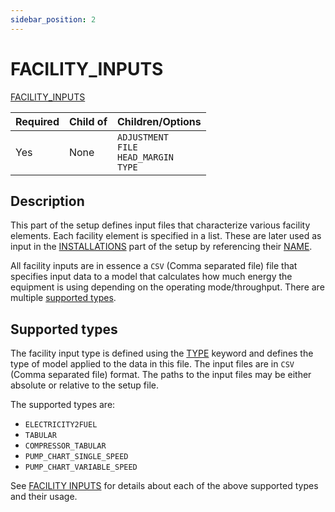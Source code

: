 ```yaml
---
sidebar_position: 2
---
```

# FACILITY_INPUTS

[FACILITY_INPUTS](/about/references/keywords_tree/FACILITY_INPUTS/index.md)

| Required   | Child of                  | Children/Options                   |
|------------|---------------------------|------------------------------------|
| Yes        | None                      | `ADJUSTMENT` <br />  `FILE` <br /> `HEAD_MARGIN` <br /> `TYPE`           |

## Description
This part of the setup defines input files that characterize various facility elements. Each facility element is
specified in a list. These are later used as input in the [INSTALLATIONS](/about/references/keywords_tree/INSTALLATIONS/index.md) part of the setup by referencing their
[NAME](/about/references/keywords/NAME.md).

All facility inputs are in essence a `CSV` (Comma separated file) file that specifies input data to a model that
calculates how much energy the equipment is using depending on the operating mode/throughput. There are multiple
[supported types](#supported-types).

## Supported types
The facility input type is defined using the [TYPE](/about/references/keywords/TYPE.md) keyword and defines the type of model applied
to the data in this file. The input files are in `CSV` (Comma separated file) format. The paths to the input files may be either absolute or relative to the setup file.

The supported types are:

- `ELECTRICITY2FUEL`
- `TABULAR`
- `COMPRESSOR_TABULAR`
- `PUMP_CHART_SINGLE_SPEED`
- `PUMP_CHART_VARIABLE_SPEED`

See [FACILITY INPUTS](/about/modelling/setup/facility_inputs/index.md) for details about each of the above supported types and their usage.